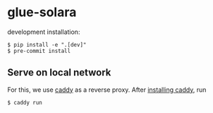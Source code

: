 # glue-solara

development installation:

    $ pip install -e ".[dev]"
    $ pre-commit install

## Serve on local network

For this, we use [caddy](https://caddyserver.com/) as a reverse proxy. After [installing caddy](https://caddyserver.com/docs/install), run

```bash
$ caddy run
```
